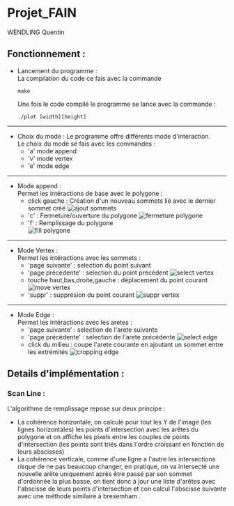 # Projet_FAIN
WENDLING Quentin
## Fonctionnement : 

* Lancement du programme :</br>
  La compilation du code ce fais avec la commande <pre><code>make</code></pre>
  Une fois le code compilé le programme se lance avec la commande : <pre><code>./plot [width][height] </code></pre> 
--------
* Choix du mode :
  Le programme offre différents mode d'intéraction.</br> 
  Le choix du mode se fais avec les commandes : </br>
  * 'a' mode append 
  * 'v' mode vertex
  * 'e' mode edge
-------
* Mode append :</br>
  Permet les intéractions de base avec le polygone :
  * click gauche : Création d'un nouveau sommets lié avec le dernier sommet créé
  ![ajout sommets](/append_click.png)
  * 'c' : Fermeture/ouverture du polygone
  ![fermeture polygone](/append_c.png)
  * 'f' : Remplissage du polygone  
  ![fill polygone](/append_fill.png)
-----------
* Mode Vertex :</br>
  Permet les intéractions avec les sommets : 
  * 'page suivante' : selection du point suivant
  * 'page précédente' : selection du point précédent
  ![select vertex](/vertex.png)
  * touche haut,bas,droite,gauche : déplacement du point courant
  ![move vertex](/vertex_move.png)
  * 'suppr' : supprésion du point courant
  ![suppr vertex](/vertex_suppr.png)
-----------
* Mode Edge :</br>
  Permet les intéractions avec les aretes :
  * 'page suivante' : selection de l'arete suivante
  * 'page précédente' : selection de l'arete précédente
  ![select edge](/edge.png)
  * click du milieu : coupe l'arete courante en ajoutant un sommet entre les extrémités
  ![cropping edge](/edge_crop.png)

## Details d'implémentation :

### Scan Line :
  L'algorithme de remplissage repose sur deux principe : 
  * La cohérence horizontale, on calcule pour tout les Y de l'image (les lignes horizontales) les points d'intersection avec les arêtes du polygone et on affiche les pixels entre les couples de points d'intersection (les points sont triés dans l'ordre croissant en fonction de leurs abscisses)
  * La cohérence verticale, comme d'une ligne a l'autre les intersections risque de ne pas beaucoup changer, en pratique, on va intersecté une nouvelle arête uniquement après être passé par son sommet d'ordonnée la plus basse, on tient donc à jour une liste d'arêtes avec l'abscisse de leurs points d'intersection et con calcul l'abscisse suivante avec une méthode similaire à bresemham .
